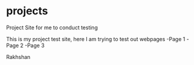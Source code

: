# projects
Project Site for me to conduct testing

This is my project test site, here I am trying to test out webpages
-Page 1
-Page 2
-Page 3

Rakhshan
